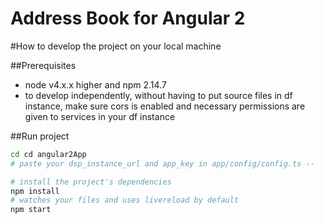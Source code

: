Address Book for Angular 2
==========================
#How to develop the project on your local machine 

##Prerequisites

- node v4.x.x higher and npm 2.14.7
- to develop independently, without having to put source files in df instance, make sure cors is enabled and necessary permissions are given to services in your df instance

##Run project
```bash
cd cd angular2App
# paste your dsp_instance_url and app_key in app/config/config.ts --

# install the project's dependencies
npm install
# watches your files and uses livereload by default
npm start
